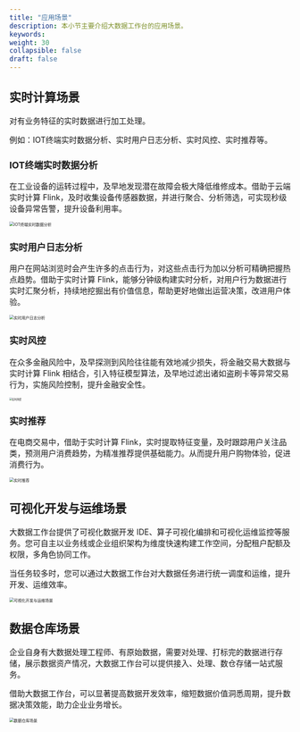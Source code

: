 ```yaml
---
title: "应用场景"
description: 本小节主要介绍大数据工作台的应用场景。 
keywords:  
weight: 30
collapsible: false
draft: false
---
```


## 实时计算场景

对有业务特征的实时数据进行加工处理。

例如：IOT终端实时数据分析、实时用户日志分析、实时风控、实时推荐等。

### IOT终端实时数据分析

在工业设备的运转过程中，及早地发现潜在故障会极大降低维修成本。借助于云端实时计算 Flink，及时收集设备传感器数据，并进行聚合、分析筛选，可实现秒级设备异常告警，提升设备利用率。

<img src="../../_images/inrto_scenes_05.png" alt="IOT终端实时数据分析" style="zoom:50%;" />

### 实时用户日志分析

用户在网站浏览时会产生许多的点击行为，对这些点击行为加以分析可精确把握热点趋势。借助于实时计算 Flink，能够分钟级构建实时分析，对用户行为数据进行实时汇聚分析，持续地挖掘出有价值信息，帮助更好地做出运营决策，改进用户体验。

<img src="../../_images/inrto_scenes_04.png" alt="实时用户日志分析" style="zoom:50%;" />

### 实时风控

在众多金融风险中，及早探测到风险往往能有效地减少损失，将金融交易大数据与实时计算 Flink 相结合，引入特征模型算法，及早地过滤出诸如盗刷卡等异常交易行为，实施风险控制，提升金融安全性。

<img src="../../_images/inrto_scenes_03.png" alt="实时风控" style="zoom:30%;" />

### 实时推荐

在电商交易中，借助于实时计算 Flink，实时提取特征变量，及时跟踪用户关注品类，预测用户消费趋势，为精准推荐提供基础能力。从而提升用户购物体验，促进消费行为。

<img src="../../_images/inrto_scenes_02.png" alt="实时推荐" style="zoom:50%;" />

## 可视化开发与运维场景

大数据工作台提供了可视化数据开发 IDE、算子可视化编排和可视化运维监控等服务。您可自主以业务线或企业组织架构为维度快速构建工作空间，分配租户配额及权限，多角色协同工作。

当任务较多时，您可以通过大数据工作台对大数据任务进行统一调度和运维，提升开发、运维效率。

<img src="../../_images/intro_scenes_01.png" alt="可视化开发与运维场景" style="zoom:50%;" />

## 数据仓库场景

企业自身有大数据处理工程师、有原始数据，需要对处理、打标完的数据进行存储，展示数据资产情况，大数据工作台可以提供接入、处理、数仓存储一站式服务。

借助大数据工作台，可以显著提高数据开发效率，缩短数据价值洞悉周期，提升数据决策效能，助力企业业务增长。

<img src="../../_images/inrto_scenes.png" alt="数据仓库场景" style="zoom:50%;" />
